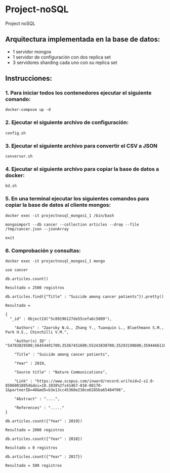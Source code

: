 # Project-noSQL
Project noSQL

## Arquitectura implementada en la base de datos:
  * 1 servidor mongos
  * 1 servidor de configuración con dos replica set
  * 3 servidores sharding cada uno con su replica set
  
## Instrucciones:

### 1. Para iniciar todos los contenedores ejecutar el siguiente comando:

```
docker-compose up -d
```

### 2. Ejecutar el siguiente archivo de configuración:

```
config.sh
```

### 3. Ejecutar el siguiente archivo para convertir el CSV a JSON

```
conversor.sh
```

### 4. Ejecutar el siguiente archivo para copiar la base de datos a docker:

```
bd.sh
```

### 5. En una terminal ejecutar los siguientes comandos para copiar la base de datos al cliente mongos:

```
docker exec -it projectnosql_mongos1_1 /bin/bash

mongoimport --db cancer --collection articles --drop --file /tmp/cancer.json --jsonArray

exit

```

### 6. Comprobación y consultas:

```
docker exec -it projectnosql_mongos1_1 mongo

use cancer

db.articles.count()

Resultado = 2500 registros

db.articles.find({"Title" : "Suicide among cancer patients"}).pretty()

Resultado = 

{
  "_id" : ObjectId("5c89196127de55cefa6c5809"),
    
    "Authors" : "Zaorsky N.G., Zhang Y., Tuanquin L., Bluethmann S.M., Park H.S., Chinchilli V.M.",
    
    "Author(s) ID" : "54783829500;56454491700;35367451600;55243830700;35293198600;35944661100;",
    
    "Title" : "Suicide among cancer patients",
    
    "Year" : 2019,
    
    "Source title" : "Nature Communications",
    
    "Link" : "https://www.scopus.com/inward/record.uri?eid=2-s2.0-85060018054&doi=10.1038%2fs41467-018-08170-1&partnerID=40&md5=b3e13cc45368e238ce6285ba65484f06",
    
    "Abstract" : "....",
    
    "References" : "....."
}

db.articles.count({"Year" : 2019})

Resultado = 2000 registros

db.articles.count({"Year" : 2018})

Resultado = 0 registros

db.articles.count({"Year" : 2017})

Resultado = 500 registros
```
